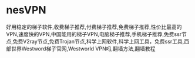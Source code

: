 # nesVPN
好用稳定的梯子软件,收费梯子推荐,付费梯子推荐,免费梯子推荐,性价比最高的VPN,速度快的VPN,中国能用的梯子VPN,电脑梯子推荐,手机梯子推荐,免费ssr节点,免费V2ray节点,免费Trojan节点,科学上网软件,科学上网工具，免费ssr工具,西部世界Westword梯子官网,Westworld VPN吗,翻墙方法,翻墙教程
